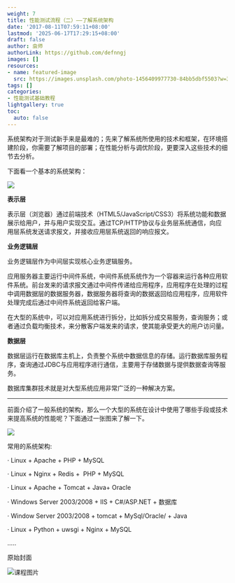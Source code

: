 ```yaml
---
weight: 7
title: 性能测试流程（二）——了解系统架构
date: '2017-08-11T07:59:11+08:00'
lastmod: '2025-06-17T17:29:15+08:00'
draft: false
author: 虫师
authorLink: https://github.com/defnngj
images: []
resources:
- name: featured-image
  src: https://images.unsplash.com/photo-1456409977730-84bb5dbf5503?w=300
tags: []
categories:
- 性能测试基础教程
lightgallery: true
toc:
  auto: false
---
```




系统架构对于测试新手来是最难的；先来了解系统所使用的技术和框架，在环境搭建阶段，你需要了解项目的部署；在性能分析与调优阶段，更要深入这些技术的细节去分析。

下面看一个基本的系统架构：

![](http://img.testclass.net/response-time.jpg)

__表示层__

表示层（浏览器）通过前端技术（HTML5/JavaScript/CSS3）将系统功能和数据展示给用户，并与用户实现交互。通过TCP/HTTP协议与业务层系统通信，向应用层系统发送请求报文，并接收应用层系统返回的响应报文。

__业务逻辑层__

业务逻辑层作为中间层实现核心业务逻辑服务。

应用服务器主要运行中间件系统，中间件系统系统作为一个容器来运行各种应用软件系统。前台发来的请求报文通过中间件传递给应用程序，应用程序在处理的过程中调用数据层的数据服务器，数据服务器将查询的数据返回给应用程序，应用软件处理完成后通过中间件系统返回给客户端。

在大型的系统中，可以对应用系统进行拆分，比如拆分成交易服务，查询服务；或者通过负载均衡技术，来分散客户端发来的请求，使其能承受更大的用户访问量。

__数据层__

数据层运行在数据库主机上，负责整个系统中数据信息的存储。运行数据库服务程序，查询通过JDBC与应用程序进行通信，主要用于存储数据与提供数据查询等服务。

数据库集群技术就是对大型系统应用非常广泛的一种解决方案。

---
前面介绍了一般系统的架构，那么一个大型的系统在设计中使用了哪些手段或技术来提高系统的性能呢？下面通过一张图来了解一下。

![](http://img.testclass.net/complex_architecture.png)

常用的系统架构:

· Linux + Apache + PHP + MySQL

· Linux + Nginx + Redis +  PHP + MySQL

· Linux + Apache + Tomcat + Java+ Oracle

· Windows Server 2003/2008 + IIS + C#/ASP.NET + 数据库

· Window Server 2003/2008 + tomcat + MySql/Oracle/ + Java

· Linux + Python + uwsgi + Nginx + MySQL

.....




原始封面

![课程图片](https://images.unsplash.com/photo-1456409977730-84bb5dbf5503?w=300)

